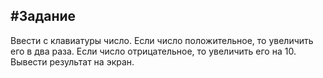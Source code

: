 #Задание
---
Ввести с клавиатуры число. Если число положительное, то увеличить его в два раза.
Если число отрицательное, то увеличить его на 10. Вывести результат на экран.